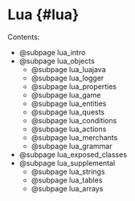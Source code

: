 
Lua {#lua}
===

Contents:
- @subpage lua_intro
- @subpage lua_objects
  - @subpage lua_luajava
  - @subpage lua_logger
  - @subpage lua_properties
  - @subpage lua_game
  - @subpage lua_entities
  - @subpage lua_quests
  - @subpage lua_conditions
  - @subpage lua_actions
  - @subpage lua_merchants
  - @subpage lua_grammar
- @subpage lua_exposed_classes
- @subpage lua_supplemental
  - @subpage lua_strings
  - @subpage lua_tables
  - @subpage lua_arrays
